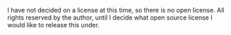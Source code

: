 I have not decided on a license at this time,
so there is no open license. All rights reserved
by the author, until I decide what open source
license I would like to release this under.
